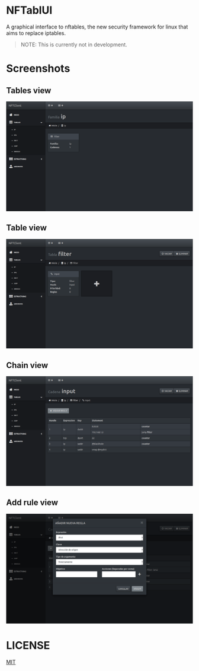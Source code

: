 # NFTablUI

A graphical interface to nftables, the new security framework for linux that aims to replace iptables.

> NOTE: This is currently not in development.

# Screenshots

## Tables view

![tables](screenshots/tables.png)

## Table view

![table](screenshots/table.png)

## Chain view

![chain](screenshots/chain.png)

## Add rule view

![add-rule](screenshots/add-rule.png)

# LICENSE

[MIT](LICENSE)
